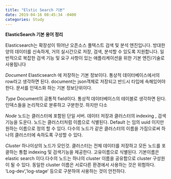 ```yaml
---
title: "Elstic Search 기본"
date: 2019-04-16 08:45:34 -0400
categories: Study
---
```


**ElasticSearch 기본 용어 정리**

Elasticsearch는 확장성이 뛰어난 오픈소스 풀텍스트 검색 및 분석 엔진입니다. 방대한 양의 데이터를 신속하게, 거의 실시간으로 저장, 검색, 분석할 수 있도록 지원합니다. 일반적으로 복잡한 검색 기능 및 요구 사항이 있는 애플리케이션을 위한 기본 엔진/기술로 사용됩니다

*Document*
 Elasticsearch 에 저장하는 기본 정보이다. 통상적 데이터베이스에서의 row라고 생각하면 된다. 
 document는 json객체로 저장되고 반드시 타입에 속해있어야 한다. 문서를 인덱스화 하는 기본 정보단위이다.

*Type*
Document의 공통적 field이다. 통상적 데이터베이스의 테이블로 생각하면 된다. 인덱스들을 논리적으로 분류하고 구분한것.  하지만 다소 

*Node* 
노드는 클러스터에 포함된 단일 서버. 데이터 저장과 클러스터의 indexing , 검색기능을 도운다. 노드는 클러스터처럼 이름으로 식별된다. Default 는 임의 uuid 이지만  원하는 이름으로 정의 할 수 있다.
다수의 노드가 같은 클러스터의 이름을 가짐으로써 하나의 클러스터에 속하도록 구성할 수 있다.

*Cluster*
하나이상의 노드가 모인것. 클러스터는 전체 데이터를 저장하고 모든 노드를 포괄하는 통합 indexing 및 검색기능을 제공한다.
고유이름으로 식별된다. 기본이름은 elastic search 이다.다수의 노드는 하나의 cluster 이름을 공유함으로 cluster 구성원이 될 수 있다. 동일한 cluster 이름은 서로다른 환경에서 사용하는 것은 위험하다.  ‘Log-dev’,’log-stage’ 등으로 구분하여 사용하는 것이 안전하다. 

